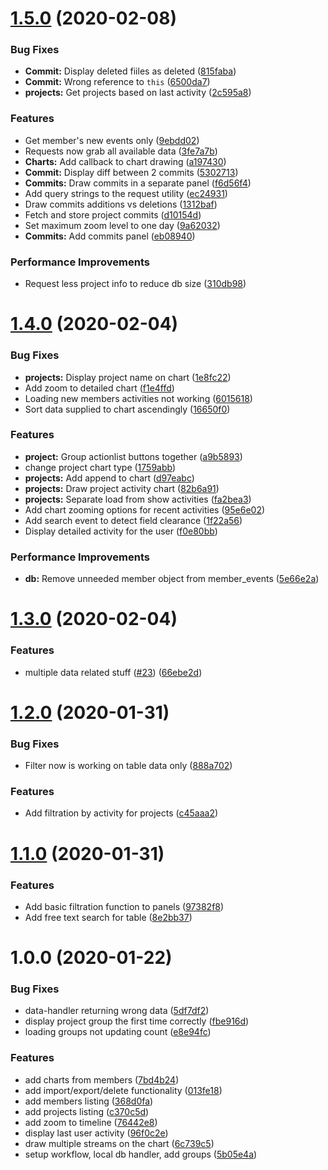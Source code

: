 # [1.5.0](https://github.com/ahmadalfy/gitlab-explorer/compare/v1.4.0...v1.5.0) (2020-02-08)


### Bug Fixes

* **Commit:** Display deleted fiiles as deleted ([815faba](https://github.com/ahmadalfy/gitlab-explorer/commit/815fabafd54f563764a5aea5f2faa553ae17ce4b))
* **Commit:** Wrong reference to `this` ([6500da7](https://github.com/ahmadalfy/gitlab-explorer/commit/6500da7e2c707ada44bfe54ab62b1af5a66124ac))
* **projects:** Get projects based on last activity ([2c595a8](https://github.com/ahmadalfy/gitlab-explorer/commit/2c595a82eca6334d0fc534f7dc4cfcf21e827580))


### Features

* Get member's new events only ([9ebdd02](https://github.com/ahmadalfy/gitlab-explorer/commit/9ebdd02f210dceeba982efd6de7ba91839a173bb))
* Requests now grab all available data ([3fe7a7b](https://github.com/ahmadalfy/gitlab-explorer/commit/3fe7a7bb888c910d889337483fb6ff4c1e47134e))
* **Charts:** Add callback to chart drawing ([a197430](https://github.com/ahmadalfy/gitlab-explorer/commit/a1974303b0c079a481697e9e00a84060073025ff))
* **Commit:** Display diff between 2 commits ([5302713](https://github.com/ahmadalfy/gitlab-explorer/commit/53027136b19734f81b86aea558bfe52af9f677f6))
* **Commits:** Draw commits in a separate panel ([f6d56f4](https://github.com/ahmadalfy/gitlab-explorer/commit/f6d56f4cb0639cf647871288350851bab6738d63))
* Add query strings to the request utility ([ec24931](https://github.com/ahmadalfy/gitlab-explorer/commit/ec24931e5c1579f12ba4c0a990e8a467c279ca56))
* Draw commits additions vs deletions ([1312baf](https://github.com/ahmadalfy/gitlab-explorer/commit/1312bafb779aeb7f9e040e41705cee0861c00bd5))
* Fetch and store project commits ([d10154d](https://github.com/ahmadalfy/gitlab-explorer/commit/d10154d23ba93c0c9416eba127151ce8e03ef911))
* Set maximum zoom level to one day ([9a62032](https://github.com/ahmadalfy/gitlab-explorer/commit/9a620322183143ef9a5ec35321a49750e6e39389))
* **Commits:** Add commits panel ([eb08940](https://github.com/ahmadalfy/gitlab-explorer/commit/eb0894096ecd5d945eca633d984123e1c62bbf01))


### Performance Improvements

* Request less project info to reduce db size ([310db98](https://github.com/ahmadalfy/gitlab-explorer/commit/310db989e7b194a0d1ba8d018d7abd518c12f3ac))

# [1.4.0](https://github.com/ahmadalfy/gitlab-explorer/compare/v1.3.0...v1.4.0) (2020-02-04)


### Bug Fixes

* **projects:** Display project name on chart ([1e8fc22](https://github.com/ahmadalfy/gitlab-explorer/commit/1e8fc22531e8ed7e54a062d20cc3c68857345a45))
* Add zoom to detailed chart ([f1e4ffd](https://github.com/ahmadalfy/gitlab-explorer/commit/f1e4ffda97a95f43aa340e5548650967d596b96a))
* Loading new members activities not working ([6015618](https://github.com/ahmadalfy/gitlab-explorer/commit/60156186fc7a0d3a8559f371c8af812fbecb5d92))
* Sort data supplied to chart ascendingly ([16650f0](https://github.com/ahmadalfy/gitlab-explorer/commit/16650f0c0b3a150a20d457af501b8facb93eba1e))


### Features

* **project:** Group actionlist buttons together ([a9b5893](https://github.com/ahmadalfy/gitlab-explorer/commit/a9b58939f7df080085b6b2313ce457ffacdf934a))
* change project chart type ([1759abb](https://github.com/ahmadalfy/gitlab-explorer/commit/1759abbc09b60d277e4100c42f722a1881f79f7b))
* **projects:** Add append to chart ([d97eabc](https://github.com/ahmadalfy/gitlab-explorer/commit/d97eabc30df180aa6ed85a2c4fc9fee7e6a66eb8))
* **projects:** Draw project activity chart ([82b6a91](https://github.com/ahmadalfy/gitlab-explorer/commit/82b6a9184983932c4d0874739f4c200d628a998a))
* **projects:** Separate load from show activities ([fa2bea3](https://github.com/ahmadalfy/gitlab-explorer/commit/fa2bea37f0d631198e39f7494ec86579ef1778bb))
* Add chart zooming options for recent activities ([95e6e02](https://github.com/ahmadalfy/gitlab-explorer/commit/95e6e02ff1b4e4f554fae46ce5745e1d3a717cae))
* Add search event to detect field clearance ([1f22a56](https://github.com/ahmadalfy/gitlab-explorer/commit/1f22a56356ea5bcb0e995b5660a4d754e0cd909a))
* Display detailed activity for the user ([f0e80bb](https://github.com/ahmadalfy/gitlab-explorer/commit/f0e80bbcbd21789c4f3e57220c1bd1e5e3bedd9b))


### Performance Improvements

* **db:** Remove unneeded member object from member_events ([5e66e2a](https://github.com/ahmadalfy/gitlab-explorer/commit/5e66e2aba441924fb4b48eabc8b50f990a0739b2))

# [1.3.0](https://github.com/ahmadalfy/gitlab-explorer/compare/v1.2.0...v1.3.0) (2020-02-04)


### Features

* multiple data related stuff ([#23](https://github.com/ahmadalfy/gitlab-explorer/issues/23)) ([66ebe2d](https://github.com/ahmadalfy/gitlab-explorer/commit/66ebe2d3e8ef0672f34ac8d5f68b086fcceb2404))

# [1.2.0](https://github.com/ahmadalfy/gitlab-explorer/compare/v1.1.0...v1.2.0) (2020-01-31)


### Bug Fixes

* Filter now is working on table data only ([888a702](https://github.com/ahmadalfy/gitlab-explorer/commit/888a702eccbd433051a5ac4f894398035178356f))


### Features

* Add filtration by activity for projects ([c45aaa2](https://github.com/ahmadalfy/gitlab-explorer/commit/c45aaa27f6fdbcf3b528bd26f07a1f0432573ada))

# [1.1.0](https://github.com/ahmadalfy/gitlab-explorer/compare/v1.0.0...v1.1.0) (2020-01-31)


### Features

* Add basic filtration function to panels ([97382f8](https://github.com/ahmadalfy/gitlab-explorer/commit/97382f8ed7506d381ececc6fdafbbff67a723175))
* Add free text search for table ([8e2bb37](https://github.com/ahmadalfy/gitlab-explorer/commit/8e2bb37867e827587c2730d97ba6319246e3d7f1))

# 1.0.0 (2020-01-22)


### Bug Fixes

* data-handler returning wrong data ([5df7df2](https://github.com/ahmadalfy/gitlab-explorer/commit/5df7df24332060a0343cbd2f3136d465f9f936a3))
* display project group the first time correctly ([fbe916d](https://github.com/ahmadalfy/gitlab-explorer/commit/fbe916d559a30f9c4bfac2f89746fe52a1cd4332))
* loading groups not updating count ([e8e94fc](https://github.com/ahmadalfy/gitlab-explorer/commit/e8e94fcabb64f1e3d15aa1e298714682ca720512))


### Features

* add charts from members ([7bd4b24](https://github.com/ahmadalfy/gitlab-explorer/commit/7bd4b244bed0f696c5981d0291e787cd29be0db2))
* add import/export/delete functionality ([013fe18](https://github.com/ahmadalfy/gitlab-explorer/commit/013fe183a3c5425acb21cbe3dbec65f37b986926))
* add members listing ([368d0fa](https://github.com/ahmadalfy/gitlab-explorer/commit/368d0fa1749984bf55d24fbd1e9edd4ae6ef40ef))
* add projects listing ([c370c5d](https://github.com/ahmadalfy/gitlab-explorer/commit/c370c5dcd9677a276b7e53afeb62d03ba709b9a3))
* add zoom to timeline ([76442e8](https://github.com/ahmadalfy/gitlab-explorer/commit/76442e83ef11731a074f4834ac332b5534452d5f))
* display last user activity ([96f0c2e](https://github.com/ahmadalfy/gitlab-explorer/commit/96f0c2e578ea3e86572fbad36373d0fc3ac51f9a))
* draw multiple streams on the chart ([6c739c5](https://github.com/ahmadalfy/gitlab-explorer/commit/6c739c5b360da90bec6cae30718cad68bc257e65))
* setup workflow, local db handler, add groups ([5b05e4a](https://github.com/ahmadalfy/gitlab-explorer/commit/5b05e4a284dcf7c45b670ff2b35285a3c34720f5))
